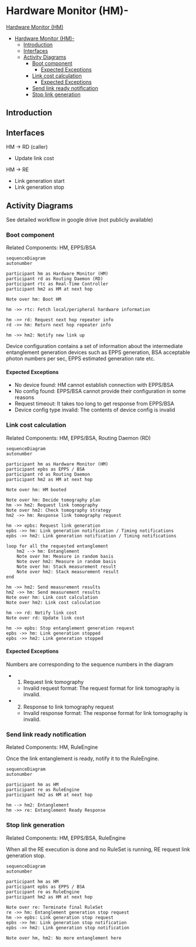 # Hardware Monitor (HM)- 
[Hardware Monitor (HM)](#hardware-monitor-hm)
- [Hardware Monitor (HM)-](#hardware-monitor-hm-)
  - [Introduction](#introduction)
  - [Interfaces](#interfaces)
  - [Activity Diagrams](#activity-diagrams)
    - [Boot component](#boot-component)
      - [Expected Exceptions](#expected-exceptions)
    - [Link cost calculation](#link-cost-calculation)
      - [Expected Exceptions](#expected-exceptions-1)
    - [Send link ready notification](#send-link-ready-notification)
    - [Stop link generation](#stop-link-generation)

## Introduction

## Interfaces
HM -> RD (caller)
- Update link cost

HM -> RE
- Link generation start
- Link generation stop

## Activity Diagrams
See detailed workflow in google drive (not publicly available)

### Boot component
Related Components: HM, EPPS/BSA

```mermaid
sequenceDiagram
autonumber

participant hm as Hardware Monitor (HM)
participant rd as Routing Daemon (RD)
participant rtc as Real-Time Controller
participant hm2 as HM at next hop

Note over hm: Boot HM

hm ->> rtc: Fetch local/peripheral hardware information

hm ->> rd: Request next hop repeater info
rd ->> hm: Return next hop repeater info

hm ->> hm2: Notify new link up
```

Device configuration contains a set of information about the intermediate entanglement generation devices such as EPPS generation, BSA acceptable photon numbers per sec, EPPS estimated generation rate etc. 

#### Expected Exceptions
- No device found: HM cannot establish connection with EPPS/BSA
- No config found: EPPS/BSA cannot provide their configuration in some reasons
- Request timeout: It takes too long to get response from EPPS/BSA
- Device config type invalid: The contents of device config is invalid

### Link cost calculation
Related Components: HM, EPPS/BSA, Routing Daemon (RD)

```mermaid
sequenceDiagram
autonumber

participant hm as Hardware Monitor (HM)
participant epbs as EPPS / BSA
participant rd as Routing Daemon
participant hm2 as HM at next hop

Note over hm: HM booted

Note over hm: Decide tomography plan
hm ->> hm2: Request link tomography
Note over hm2: Check tomography strategy
hm2 ->> hm: Response link tomography request

hm ->> epbs: Request link generation
epbs ->> hm: Link generation notification / Timing notifications
epbs ->> hm2: Link generation notification / Timing notifications

loop for all the requested entanglement
    hm2 --> hm: Entanglement
    Note over hm: Measure in random basis
    Note over hm2: Measure in random basis
    Note over hm: Stack measurement result
    Note over hm2: Stack measurement result
end

hm ->> hm2: Send measurement results
hm2 ->> hm: Send measurement results
Note over hm: Link cost calculation
Note over hm2: Link cost calculation

hm ->> rd: Notify link cost
Note over rd: Update link cost

hm ->> epbs: Stop entanglement generation request
epbs ->> hm: Link generation stopped
epbs ->> hm2: Link generation stopped
```

#### Expected Exceptions
Numbers are corresponding to the sequence numbers in the diagram
- 1. Request link tomography
  - Invalid request format: The request format for link tomography is invalid.
- 2. Response to link tomography request
  - Invalid response format: The response format for link tomography is invalid.


### Send link ready notification
Related Components: HM, RuleEngine

Once the link entanglement is ready, notify it to the RuleEngine.

```mermaid
sequenceDiagram
autonumber

participant hm as HM
participant re as RuleEngine
participant hm2 as HM at next hop

hm --> hm2: Entanglement
hm ->> re: Entanglement Ready Response
```

### Stop link generation
Related Components: HM, EPPS/BSA, RuleEngine

When all the RE execution is done and no RuleSet is running, RE request link generation stop.

```mermaid
sequenceDiagram
autonumber

participant hm as HM
participant epbs as EPPS / BSA
participant re as RuleEngine
participant hm2 as HM at next hop

Note over re: Terminate final RuleSet
re ->> hm: Entanglement generation stop request
hm ->> epbs: Link generation stop request
epbs ->> hm: Link generation stop notification
epbs ->> hm2: Link generation stop notification

Note over hm, hm2: No more entanglement here
```
